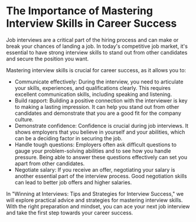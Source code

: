The Importance of Mastering Interview Skills in Career Success
=======================================================================================

Job interviews are a critical part of the hiring process and can make or break your chances of landing a job. In today's competitive job market, it's essential to have strong interview skills to stand out from other candidates and secure the position you want.

Mastering interview skills is crucial for career success, as it allows you to:

* Communicate effectively: During the interview, you need to articulate your skills, experiences, and qualifications clearly. This requires excellent communication skills, including speaking and listening.
* Build rapport: Building a positive connection with the interviewer is key to making a lasting impression. It can help you stand out from other candidates and demonstrate that you are a good fit for the company culture.
* Demonstrate confidence: Confidence is crucial during job interviews. It shows employers that you believe in yourself and your abilities, which can be a deciding factor in securing the job.
* Handle tough questions: Employers often ask difficult questions to gauge your problem-solving abilities and to see how you handle pressure. Being able to answer these questions effectively can set you apart from other candidates.
* Negotiate salary: If you receive an offer, negotiating your salary is another essential part of the interview process. Good negotiation skills can lead to better job offers and higher salaries.

In "Winning at Interviews: Tips and Strategies for Interview Success," we will explore practical advice and strategies for mastering interview skills. With the right preparation and mindset, you can ace your next job interview and take the first step towards your career success.
